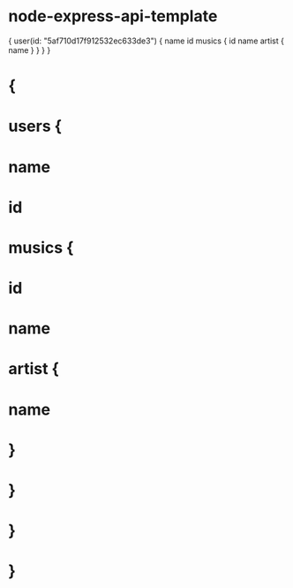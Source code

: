 # node-express-api-template

{
  user(id: "5af710d17f912532ec633de3") {
    name
    id
    musics {
      id
      name
      artist {
        name
      }
    }
  }
}

# {
#   users {
#     name
#     id
#     musics {
#       id
#       name
#       artist {
#         name
#       }
#     }
#   }
# }
